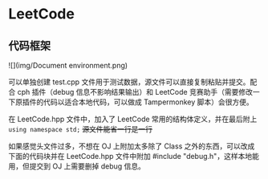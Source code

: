 # LeetCode

## 代码框架

![](img/Document environment.png)

可以单独创建 test.cpp 文件用于测试数据，源文件可以直接复制粘贴并提交。配合 cph 插件（debug 信息不影响结果输出）和 LeetCode 竞赛助手（需要修改一下原插件的代码以适合本地代码，可以做成 Tampermonkey 脚本）会很方便。

在 LeetCode.hpp 文件中，加入了 LeetCode 常用的结构体定义，并在最后附上 `using namespace std;` ~~源文件能省一行是一行~~

如果感觉头文件过多，不想在 OJ 上附加太多除了 Class 之外的东西，可以改成下面的代码块并在 LeetCode.hpp 文件中附加 #include "debug.h"，这样本地能用，但提交到 OJ 上需要删掉 debug 信息。
